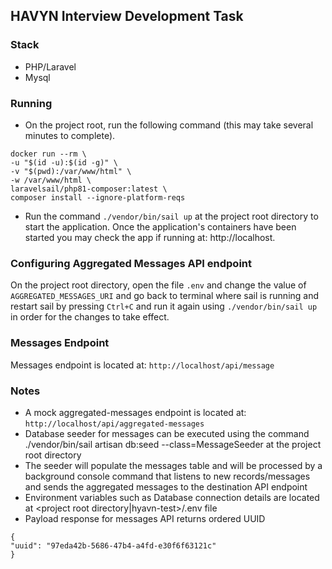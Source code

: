 ## HAVYN Interview Development Task

### Stack

- PHP/Laravel
- Mysql

### Running

- On the project root, run the following command (this may take several minutes to complete). 
```angular2html
docker run --rm \
-u "$(id -u):$(id -g)" \
-v "$(pwd):/var/www/html" \
-w /var/www/html \
laravelsail/php81-composer:latest \
composer install --ignore-platform-reqs
```

-  Run the command `./vendor/bin/sail up` at the project root directory to start the application. Once the application's containers have been started you may check the app if running at: http://localhost.


### Configuring Aggregated Messages API endpoint

On the project root directory, open the file `.env` and change the value of `AGGREGATED_MESSAGES_URI` and go back to terminal where sail is running and restart sail by pressing `Ctrl+C` and run it again using `./vendor/bin/sail up` in order for the changes to take effect.

### Messages Endpoint

Messages endpoint is located at: `http://localhost/api/message`

### Notes

- A mock aggregated-messages endpoint is located at: `http://localhost/api/aggregated-messages`
- Database seeder for messages can be executed using the command ./vendor/bin/sail artisan db:seed --class=MessageSeeder at the project root directory
- The seeder will populate the messages table and will be processed by a background console command that listens to new records/messages and sends the aggregated messages to the destination API endpoint
- Environment variables such as Database connection details are located at <project root directory|hyavn-test>/.env file
- Payload response for messages API returns ordered UUID

```angular2html
{
"uuid": "97eda42b-5686-47b4-a4fd-e30f6f63121c"
}
```
